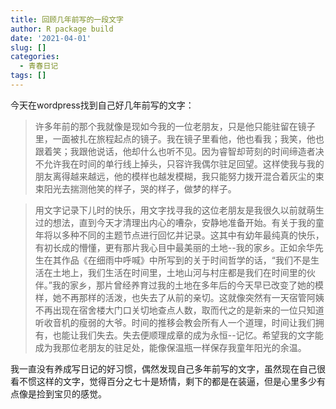 ```yaml
---
title: 回顾几年前写的一段文字
author: R package build
date: '2021-04-01'
slug: []
categories:
  - 青春日记
tags: []
---
```


今天在wordpress找到自己好几年前写的文字：

>许多年前的那个我就像是现如今我的一位老朋友，只是他只能驻留在镜子里，一面被扎在旅程起点的镜子。我在镜子里看他，他也看我；我笑，他也跟着笑；我跟他说话，他却什么也听不见。因为睿智却苛刻的时间缔造者决不允许我在时间的单行线上掉头，只容许我偶尔驻足回望。这样使我与我的朋友离得越来越远，他的模样也越发模糊，我只能努力拨开混合着灰尘的束束阳光去揣测他笑的样子，哭的样子，做梦的样子。

>用文字记录下儿时的快乐，用文字找寻我的这位老朋友是我很久以前就萌生过的想法，直到今天才清理出内心的嘈杂，安静地准备开始。有关于我的童年将以多种不同的主题节点进行回忆并记录。这其中有幼年最纯真的快乐，有初长成的懵懂，更有那片我心目中最美丽的土地--我的家乡。正如余华先生在其作品《在细雨中呼喊》中所写到的关于时间哲学的话，“我们不是生活在土地上，我们生活在时间里，土地山河与村庄都是我们在时间里的伙伴。”我的家乡，那片曾经养育过我的土地在多年后的今天早已改变了她的模样，她不再那样的活泼，也失去了从前的亲切。这就像突然有一天宿管阿姨不再出现在宿舍楼大门口关切地查点人数，取而代之的是新来的一位只知道听收音机的瘦弱的大爷。时间的推移会教会所有人一个道理，时间让我们拥有，也能让我们失去。失去便顺理成章的成为永恒--记忆。希望我的文字能成为我那位老朋友的驻足处，能像保温瓶一样保存我童年阳光的余温。


我一直没有养成写日记的好习惯，偶然发现自己多年前写的文字，虽然现在自己很看不惯这样的文字，觉得百分之七十是矫情，剩下的都是在装逼，但是心里多少有点像是捡到宝贝的感觉。

